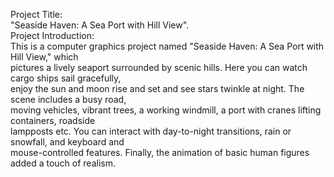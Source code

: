 Project Title: <br>
"Seaside Haven: A Sea Port with Hill View". <br>
Project Introduction: <br>
This is a computer graphics project named "Seaside Haven: A Sea Port with Hill View," which <br>
pictures a lively seaport surrounded by scenic hills. Here you can watch cargo ships sail gracefully, <br>
enjoy the sun and moon rise and set and see stars twinkle at night. The scene includes a busy road, <br>
moving vehicles, vibrant trees, a working windmill, a port with cranes lifting containers, roadside <br>
lampposts etc. You can interact with day-to-night transitions, rain or snowfall, and keyboard and <br>
mouse-controlled features. Finally, the animation of basic human figures added a touch of realism. <br>

